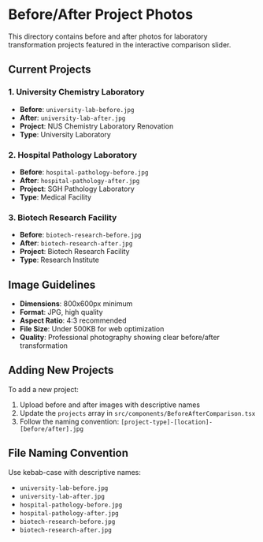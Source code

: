 
# Before/After Project Photos

This directory contains before and after photos for laboratory transformation projects featured in the interactive comparison slider.

## Current Projects

### 1. University Chemistry Laboratory
- **Before**: `university-lab-before.jpg`
- **After**: `university-lab-after.jpg`
- **Project**: NUS Chemistry Laboratory Renovation
- **Type**: University Laboratory

### 2. Hospital Pathology Laboratory
- **Before**: `hospital-pathology-before.jpg`
- **After**: `hospital-pathology-after.jpg`
- **Project**: SGH Pathology Laboratory
- **Type**: Medical Facility

### 3. Biotech Research Facility
- **Before**: `biotech-research-before.jpg`
- **After**: `biotech-research-after.jpg`
- **Project**: Biotech Research Facility
- **Type**: Research Institute

## Image Guidelines

- **Dimensions**: 800x600px minimum
- **Format**: JPG, high quality
- **Aspect Ratio**: 4:3 recommended
- **File Size**: Under 500KB for web optimization
- **Quality**: Professional photography showing clear before/after transformation

## Adding New Projects

To add a new project:
1. Upload before and after images with descriptive names
2. Update the `projects` array in `src/components/BeforeAfterComparison.tsx`
3. Follow the naming convention: `[project-type]-[location]-[before/after].jpg`

## File Naming Convention

Use kebab-case with descriptive names:
- `university-lab-before.jpg`
- `university-lab-after.jpg`
- `hospital-pathology-before.jpg`
- `hospital-pathology-after.jpg`
- `biotech-research-before.jpg`
- `biotech-research-after.jpg`
